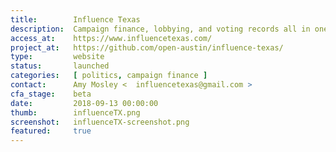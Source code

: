 ```yaml
---
title:        Influence Texas
description:  Campaign finance, lobbying, and voting records all in one app.
access_at:    https://www.influencetexas.com/
project_at:   https://github.com/open-austin/influence-texas/
type:         website
status:       launched
categories:   [ politics, campaign finance ]
contact:      Amy Mosley <	influencetexas@gmail.com >
cfa_stage:    beta
date:         2018-09-13 00:00:00
thumb:        influenceTX.png
screenshot:   influenceTX-screenshot.png
featured:     true
---
```

